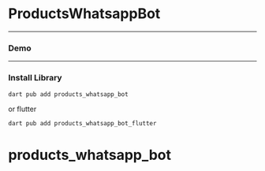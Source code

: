 # ProductsWhatsappBot


---

### Demo

---

### Install Library

```bash
dart pub add products_whatsapp_bot
```

or flutter

```bash
dart pub add products_whatsapp_bot_flutter
```
 # products_whatsapp_bot

